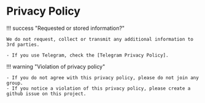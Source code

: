 # Privacy Policy

!!! success "Requested or stored information?"

    We do not request, collect or transmit any additional information to 3rd parties.

    - If you use Telegram, check the [Telegram Privacy Policy].


!!! warning "Violation of privacy policy"

    - If you do not agree with this privacy policy, please do not join any group.
    - If you notice a violation of this privacy policy, please create a github issue on this project.


